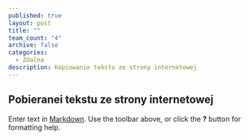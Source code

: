```yaml
---
published: true
layout: post
title: ""
team_count: "4"
archive: false
categories: 
  - Zdalna
description: Kopiowanie tekstu ze strony internetowej
---
```


## Pobieranei tekstu ze strony internetowej

Enter text in [Markdown](http://daringfireball.net/projects/markdown/). Use the toolbar above, or click the **?** button for formatting help.
